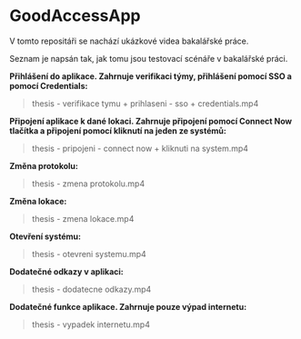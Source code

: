 # GoodAccessApp
V tomto repositáři se nachází ukázkové videa bakalářské práce.

Seznam je napsán tak, jak tomu jsou testovací scénáře v bakalářské práci.

**Přihlášení do aplikace. Zahrnuje verifikaci týmy, přihlášení pomocí SSO a pomocí Credentials:**

>thesis - verifikace tymu + prihlaseni - sso + credentials.mp4

**Připojení aplikace k dané lokaci. Zahrnuje připojení pomocí Connect Now tlačítka a připojení pomocí kliknutí na jeden ze systémů:**

>thesis - pripojeni - connect now + kliknuti na system.mp4

**Změna protokolu:**

>thesis - zmena protokolu.mp4

**Změna lokace:**

>thesis - zmena lokace.mp4

**Otevření systému:**

>thesis - otevreni systemu.mp4

**Dodatečné odkazy v aplikaci:**

>thesis - dodatecne odkazy.mp4

**Dodatečné funkce aplikace. Zahrnuje pouze výpad internetu:**

>thesis - vypadek internetu.mp4
